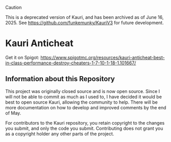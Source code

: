 
> [!CAUTION]
> This is a deprecated version of Kauri, and has been archived as of June 16, 2025. See https://github.com/funkemunky/KauriV3 for future development.

# Kauri Anticheat

Get it on Spigot: https://www.spigotmc.org/resources/kauri-anticheat-best-in-class-performance-destroy-cheaters-1-7-10-1-18-1.101667/

## Information about this Repository
This project was originally closed source and is now open source. Since I will not be able to commit as much as I used to, I have decided it would be best to
open source Kauri, allowing the community to help. There will be more documentation on how to develop and improved comments by the end of May.

For contributors to the Kauri repository, you retain copyright to the changes you submit, and only the code you submit. Contributing does not grant you as a copyright holder any other parts of the project.
